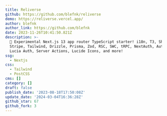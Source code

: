 ```yaml
---
title: Reliverse
github: https://github.com/blefnk/reliverse
demo: https://reliverse.vercel.app/
author: blefnk
author_link: https://github.com/blefnk
date: 2023-11-26T10:41:50.821Z
description: >-
  🧪 Experimental Next.js 13 app router TypeScript starter! i18n, T3, Shadcn/ui,
  Stripe, Tailwind, Drizzle, Prisma, Zod, RSC, SWC, tRPC, NextAuth, Auth.js,
  Lucia Auth, Server Actions, Lucide Icons, and more!
ssg:
  - Nextjs
css:
  - Tailwind
  - PostCSS
cms: []
category: []
draft: false
publish_date: '2023-08-18T17:50:08Z'
update_date: '2024-03-04T16:36:28Z'
github_star: 67
github_fork: 3
---
```

